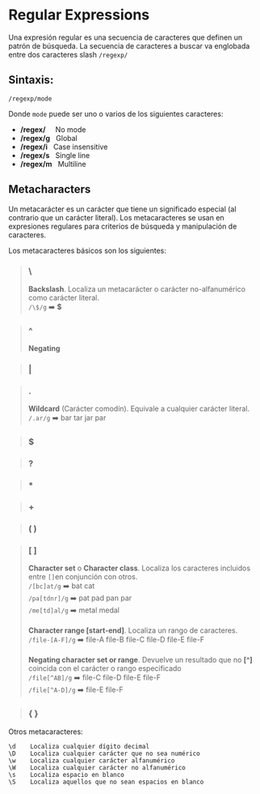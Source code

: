 # Regular Expressions
Una expresión regular es una secuencia de caracteres que definen un patrón de búsqueda.
La secuencia de caracteres a buscar va englobada entre dos caracteres slash `/regexp/`

## Sintaxis:
```
/regexp/mode
```
Donde `mode` puede ser uno o varios de los siguientes caracteres:
* **/regex/**&nbsp;&nbsp;&nbsp;&nbsp;&nbsp;No mode 
* **/regex/g**&nbsp;&nbsp;&nbsp;Global
* **/regex/i**&nbsp;&nbsp;&nbsp;Case insensitive 
* **/regex/s**&nbsp;&nbsp;&nbsp;Single line 
* **/regex/m**&nbsp;&nbsp;&nbsp;Multiline

## Metacharacters
Un metacarácter es un carácter que tiene un significado especial (al contrario que un carácter literal).
Los metacaracteres se usan en expresiones regulares para criterios de búsqueda y manipulación de caracteres.

Los metacaracteres básicos son los siguientes:

> ### \
> **Backslash**. Localiza un metacarácter o carácter no-alfanumérico como carácter literal. <br>
`/\$/g` :arrow_right: **$**


>### ^ <br>
> **Negating**

>### |

> ### . 
> **Wildcard** (Carácter comodín). Equivale a cualquier carácter literal.<br>
`/.ar/g` :arrow_right: bar tar jar par


>### $ 

>### ? 

>### * 

>### + 

>### ( )

> ### [ ]
> **Character set** o **Character class**. Localiza los caracteres incluidos entre `[]`en conjunción con otros.<br>
`/[bc]at/g`  :arrow_right:  bat cat <br>
`/pa[tdnr]/g`  :arrow_right:  pat pad pan par <br>
`/me[td]al/g`  :arrow_right:  metal medal<br><br>
**Character range [start-end]**. Localiza un rango de caracteres.<br>
`/file-[A-F]/g` :arrow_right:  file-A file-B file-C file-D file-E file-F <br><br>
**Negating character set or range**. Devuelve un resultado que no **[^]** coincida con el carácter o rango especificado <br>
`/file[^AB]/g` :arrow_right: file-C file-D file-E file-F <br>
`/file[^A-D]/g` :arrow_right: file-E file-F <br>


> ### { }

Otros metacaracteres:
```
\d    Localiza cualquier dígito decimal
\D    Localiza cualquier carácter que no sea numérico
\w    Localiza cualquier carácter alfanumérico
\W    Localiza cualquier carácter no alfanumérico
\s    Localiza espacio en blanco
\S    Localiza aquellos que no sean espacios en blanco
```
